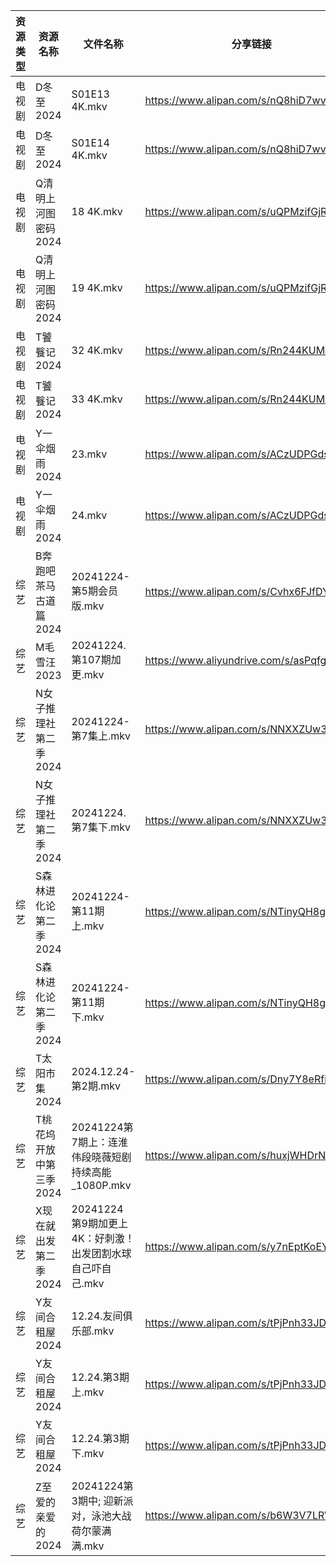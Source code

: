 | 资源类型 | 资源名称           | 文件名称                                  | 分享链接                                      | 更新时间                |
| ---- | -------------- | ------------------------------------- | ----------------------------------------- | ------------------- |
| 电视剧  | D冬至2024        | S01E13 4K.mkv                         | https://www.alipan.com/s/nQ8hiD7wv33      | 2024-12-24 20:05:15 |
| 电视剧  | D冬至2024        | S01E14 4K.mkv                         | https://www.alipan.com/s/nQ8hiD7wv33      | 2024-12-24 20:05:15 |
| 电视剧  | Q清明上河图密码2024   | 18 4K.mkv                             | https://www.alipan.com/s/uQPMzifGjR6      | 2024-12-24 20:06:10 |
| 电视剧  | Q清明上河图密码2024   | 19 4K.mkv                             | https://www.alipan.com/s/uQPMzifGjR6      | 2024-12-24 20:06:09 |
| 电视剧  | T饕餮记2024       | 32 4K.mkv                             | https://www.alipan.com/s/Rn244KUMhV7      | 2024-12-24 16:06:09 |
| 电视剧  | T饕餮记2024       | 33 4K.mkv                             | https://www.alipan.com/s/Rn244KUMhV7      | 2024-12-24 16:06:09 |
| 电视剧  | Y一伞烟雨2024      | 23.mkv                                | https://www.alipan.com/s/ACzUDPGds32      | 2024-12-24 16:06:17 |
| 电视剧  | Y一伞烟雨2024      | 24.mkv                                | https://www.alipan.com/s/ACzUDPGds32      | 2024-12-24 16:06:17 |
| 综艺   | B奔跑吧茶马古道篇2024  | 20241224-第5期会员版.mkv                   | https://www.alipan.com/s/Cvhx6FJfDYP      | 2024-12-24 20:06:38 |
| 综艺   | M毛雪汪2023       | 20241224.第107期加更.mkv                  | https://www.aliyundrive.com/s/asPqfgPRqAg | 2024-12-24 16:06:58 |
| 综艺   | N女子推理社第二季2024  | 20241224-第7集上.mkv                     | https://www.alipan.com/s/NNXXZUw3FNE      | 2024-12-24 16:07:18 |
| 综艺   | N女子推理社第二季2024  | 20241224.第7集下.mkv                     | https://www.alipan.com/s/NNXXZUw3FNE      | 2024-12-24 16:07:17 |
| 综艺   | S森林进化论第二季2024  | 20241224-第11期上.mkv                    | https://www.alipan.com/s/NTinyQH8gfp      | 2024-12-24 15:24:04 |
| 综艺   | S森林进化论第二季2024  | 20241224-第11期下.mkv                    | https://www.alipan.com/s/NTinyQH8gfp      | 2024-12-24 15:24:04 |
| 综艺   | T太阳市集2024      | 2024.12.24-第2期.mkv                    | https://www.alipan.com/s/Dny7Y8eRfii      | 2024-12-24 16:07:38 |
| 综艺   | T桃花坞开放中第三季2024 | 20241224第7期上：连淮伟段晓薇短剧持续高能_1080P.mkv   | https://www.alipan.com/s/huxjWHDrNBn      | 2024-12-24 20:07:58 |
| 综艺   | X现在就出发第二季2024  | 20241224 第9期加更上4K：好刺激！出发团割水球自己吓自己.mkv | https://www.alipan.com/s/y7nEptKoEYs      | 2024-12-24 16:08:02 |
| 综艺   | Y友间合租屋2024     | 12.24.友间俱乐部.mkv                       | https://www.alipan.com/s/tPjPnh33JDD      | 2024-12-24 14:09:16 |
| 综艺   | Y友间合租屋2024     | 12.24.第3期上.mkv                        | https://www.alipan.com/s/tPjPnh33JDD      | 2024-12-24 14:09:15 |
| 综艺   | Y友间合租屋2024     | 12.24.第3期下.mkv                        | https://www.alipan.com/s/tPjPnh33JDD      | 2024-12-24 14:09:15 |
| 综艺   | Z至爱的亲爱的2024    | 20241224第3期中; 迎新派对，泳池大战荷尔蒙满满.mkv      | https://www.alipan.com/s/b6W3V7LRWRj      | 2024-12-24 20:08:34 |

